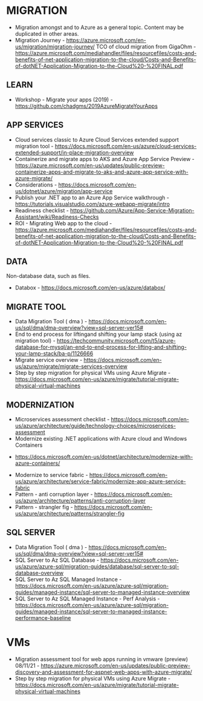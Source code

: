 # MIGRATION

* Migration amongst and to Azure as a general topic.  Content may be duplicated in other areas.
* Migration Journey - https://azure.microsoft.com/en-us/migration/migration-journey/
TCO of cloud migration from GigaOhm - https://azure.microsoft.com/mediahandler/files/resourcefiles/costs-and-benefits-of-net-application-migration-to-the-cloud/Costs-and-Benefits-of-dotNET-Application-Migration-to-the-Cloud%20-%20FINAL.pdf 

## LEARN

* Workshop - Migrate your apps (2019) - https://github.com/chadgms/2019AzureMigrateYourApps 

## APP SERVICES

* Cloud services classic to Azure Cloud Services extended support migration tool - https://docs.microsoft.com/en-us/azure/cloud-services-extended-support/in-place-migration-overview
* Containerize and migrate apps to AKS and Azure App Service Preview - https://azure.microsoft.com/en-us/updates/public-preview-containerize-apps-and-migrate-to-aks-and-azure-app-service-with-azure-migrate/
* Considerations - https://docs.microsoft.com/en-us/dotnet/azure/migration/app-service
* Publish your .NET app to an Azure App Service walkthrough - https://tutorials.visualstudio.com/azure-webapp-migrate/intro 
* Readiness checklist - https://github.com/Azure/App-Service-Migration-Assistant/wiki/Readiness-Checks 
* ROI - Migrating Web app to the cloud - https://azure.microsoft.com/mediahandler/files/resourcefiles/costs-and-benefits-of-net-application-migration-to-the-cloud/Costs-and-Benefits-of-dotNET-Application-Migration-to-the-Cloud%20-%20FINAL.pdf

## DATA

Non-database data, such as files.

* Databox - https://docs.microsoft.com/en-us/azure/databox/

## MIGRATE TOOL

* Data Migration Tool ( dma ) - https://docs.microsoft.com/en-us/sql/dma/dma-overview?view=sql-server-ver15#
* End to end process for liftingand shifting your lamp stack (using az migration tool) - https://techcommunity.microsoft.com/t5/azure-database-for-mysql/an-end-to-end-process-for-lifting-and-shifting-your-lamp-stack/ba-p/1126666
* Migrate service overview - https://docs.microsoft.com/en-us/azure/migrate/migrate-services-overview
* Step by step migration for physical VMs using Azure Migrate - https://docs.microsoft.com/en-us/azure/migrate/tutorial-migrate-physical-virtual-machines

## MODERNIZATION

* Microservices assessment checklist - https://docs.microsoft.com/en-us/azure/architecture/guide/technology-choices/microservices-assessment 
* Modernize existing .NET applications with Azure cloud and Windows Containers
- https://docs.microsoft.com/en-us/dotnet/architecture/modernize-with-azure-containers/
* Modernize to service fabric - https://docs.microsoft.com/en-us/azure/architecture/service-fabric/modernize-app-azure-service-fabric
* Pattern - anti corruption layer - https://docs.microsoft.com/en-us/azure/architecture/patterns/anti-corruption-layer
* Pattern - strangler fig - https://docs.microsoft.com/en-us/azure/architecture/patterns/strangler-fig

## SQL SERVER

* Data Migration Tool ( dma ) - https://docs.microsoft.com/en-us/sql/dma/dma-overview?view=sql-server-ver15#
* SQL Server to Az SQL Database - https://docs.microsoft.com/en-us/azure/azure-sql/migration-guides/database/sql-server-to-sql-database-overview
* SQL Server to Az SQL Managed Instance - https://docs.microsoft.com/en-us/azure/azure-sql/migration-guides/managed-instance/sql-server-to-managed-instance-overview
* SQL Server to Az SQL Managed Instance - Perf Analysis - https://docs.microsoft.com/en-us/azure/azure-sql/migration-guides/managed-instance/sql-server-to-managed-instance-performance-baseline

# VMs

* Migration assessment tool for web apps running in vmware (preview) 08/11/21 - https://azure.microsoft.com/en-us/updates/public-preview-discovery-and-assessment-for-aspnet-web-apps-with-azure-migrate/
* Step by step migration for physical VMs using Azure Migrate - https://docs.microsoft.com/en-us/azure/migrate/tutorial-migrate-physical-virtual-machines
